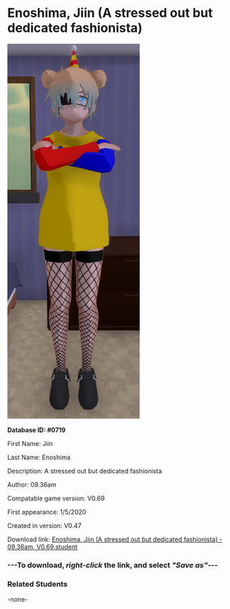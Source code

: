# Enoshima, Jiin (A stressed out but dedicated fashionista)

<img src="../../Files/Images/Enoshima, Jiin (A stressed out but dedicated fashionista).png" title="Enoshima, Jiin (A stressed out but dedicated fashionista) - 09.36am, V0.69">

**Database ID: #0719**

First Name: Jiin

Last Name: Enoshima

Description: A stressed out but dedicated fashionista

Author: 09.36am

Compatable game version: V0.69

First appearance: 1/5/2020

Created in version: V0.47

Download link: <a href="https://raw.githubusercontent.com/Arbiter1223/Daigaku-Gurashi-Custom-Students/master/Files/Student%20Files/Enoshima%2C%20Jiin%20(A%20stressed%20out%20but%20dedicated%20fashionista)%20-%2009.36am%2C%20V0.69.student">Enoshima, Jiin (A stressed out but dedicated fashionista) - 09.36am, V0.69.student</a>

### ---**To download, _right-click_ the link, and select _"Save as"_**---

### Related Students

-none-
